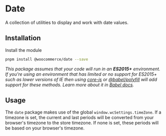# Date

A collection of utilities to display and work with date values.

## Installation

Install the module

```bash
pnpm install @woocommerce/date --save
```

_This package assumes that your code will run in an **ES2015+** environment. If you're using an environment that has limited or no support for ES2015+ such as lower versions of IE then using [core-js](https://github.com/zloirock/core-js) or [@babel/polyfill](https://babeljs.io/docs/en/next/babel-polyfill) will add support for these methods. Learn more about it in [Babel docs](https://babeljs.io/docs/en/next/caveats)._

## Usage

The `date` package makes use of the global `window.wcSettings.timeZone`.  If a timezone is set, the current and last periods will be converted from your browser's timezone to the store timezone.  If none is set, these periods will be based on your browser's timezone.

